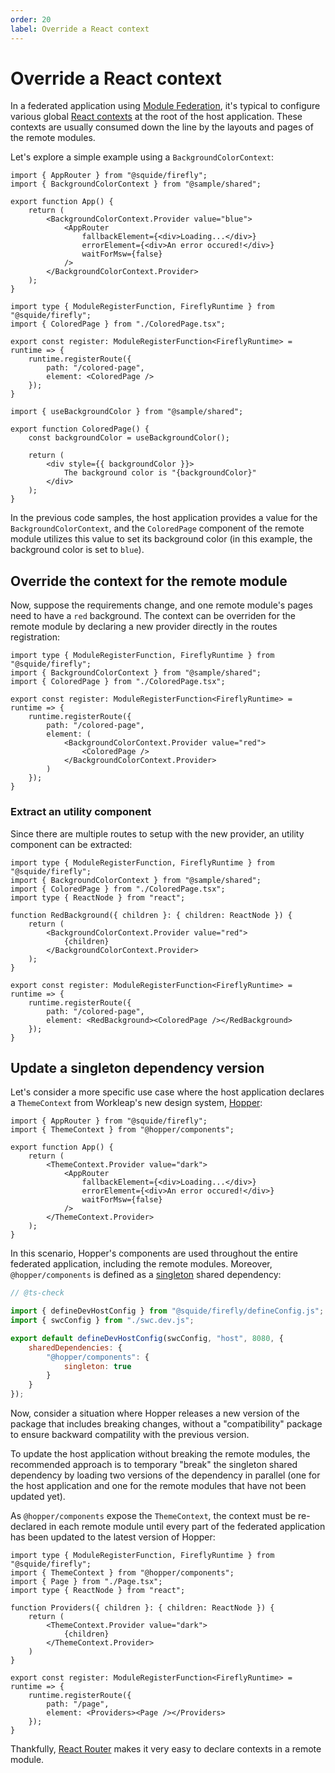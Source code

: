 ```yaml
---
order: 20
label: Override a React context
---
```


# Override a React context

In a federated application using [Module Federation](https://webpack.js.org/concepts/module-federation/), it's typical to configure various global [React contexts](https://legacy.reactjs.org/docs/context.html) at the root of the host application. These contexts are usually consumed down the line by the layouts and pages of the remote modules.

Let's explore a simple example using a `BackgroundColorContext`:

```tsx !#6,12 host/src/App.tsx
import { AppRouter } from "@squide/firefly";
import { BackgroundColorContext } from "@sample/shared";

export function App() {
    return (
        <BackgroundColorContext.Provider value="blue">
            <AppRouter
                fallbackElement={<div>Loading...</div>}
                errorElement={<div>An error occured!</div>}
                waitForMsw={false}
            />
        </BackgroundColorContext.Provider>
    );
}
```

```tsx !#7 remote-module/src/register.tsx
import type { ModuleRegisterFunction, FireflyRuntime } from "@squide/firefly";
import { ColoredPage } from "./ColoredPage.tsx";

export const register: ModuleRegisterFunction<FireflyRuntime> = runtime => {
    runtime.registerRoute({
        path: "/colored-page",
        element: <ColoredPage />
    });
}
```

```tsx !#4 remote-module/src/ColoredPage.tsx
import { useBackgroundColor } from "@sample/shared";

export function ColoredPage() {
    const backgroundColor = useBackgroundColor();

    return (
        <div style={{ backgroundColor }}>
            The background color is "{backgroundColor}"
        </div>
    );
}
```

In the previous code samples, the host application provides a value for the `BackgroundColorContext`, and the `ColoredPage` component of the remote module utilizes this value to set its background color (in this example, the background color is set to `blue`).

## Override the context for the remote module

Now, suppose the requirements change, and one remote module's pages need to have a `red` background. The context can be overriden for the remote module by declaring a new provider directly in the routes registration:

```tsx !#9,11 remote-module/src/register.tsx
import type { ModuleRegisterFunction, FireflyRuntime } from "@squide/firefly";
import { BackgroundColorContext } from "@sample/shared";
import { ColoredPage } from "./ColoredPage.tsx";

export const register: ModuleRegisterFunction<FireflyRuntime> = runtime => {
    runtime.registerRoute({
        path: "/colored-page",
        element: (
            <BackgroundColorContext.Provider value="red">
                <ColoredPage />
            </BackgroundColorContext.Provider>
        )
    });
}
```

### Extract an utility component

Since there are multiple routes to setup with the new provider, an utility component can be extracted:

```tsx !#6-12,17 remote-module/src/register.tsx
import type { ModuleRegisterFunction, FireflyRuntime } from "@squide/firefly";
import { BackgroundColorContext } from "@sample/shared";
import { ColoredPage } from "./ColoredPage.tsx";
import type { ReactNode } from "react";

function RedBackground({ children }: { children: ReactNode }) {
    return (
        <BackgroundColorContext.Provider value="red">
            {children}
        </BackgroundColorContext.Provider>
    );
}

export const register: ModuleRegisterFunction<FireflyRuntime> = runtime => {
    runtime.registerRoute({
        path: "/colored-page",
        element: <RedBackground><ColoredPage /></RedBackground>
    });
}
```

## Update a singleton dependency version

Let's consider a more specific use case where the host application declares a `ThemeContext` from Workleap's new design system, [Hopper](https://hopper.workleap.design/):

```tsx !#6,12 host/src/App.tsx
import { AppRouter } from "@squide/firefly";
import { ThemeContext } from "@hopper/components";

export function App() {
    return (
        <ThemeContext.Provider value="dark">
            <AppRouter
                fallbackElement={<div>Loading...</div>}
                errorElement={<div>An error occured!</div>}
                waitForMsw={false}
            />
        </ThemeContext.Provider>
    );
}
```

In this scenario, Hopper's components are used throughout the entire federated application, including the remote modules. Moreover, `@hopper/components` is defined as a [singleton](https://webpack.js.org/plugins/module-federation-plugin/#singleton) shared dependency:

```js !#8-10 host/webpack.dev.js
// @ts-check

import { defineDevHostConfig } from "@squide/firefly/defineConfig.js";
import { swcConfig } from "./swc.dev.js";

export default defineDevHostConfig(swcConfig, "host", 8080, {
    sharedDependencies: {
        "@hopper/components": {
            singleton: true
        }
    }
});
```

Now, consider a situation where Hopper releases a new version of the package that includes breaking changes, without a "compatibility" package to ensure backward compatility with the previous version.

To update the host application without breaking the remote modules, the recommended approach is to temporary "break" the singleton shared dependency by loading two versions of the dependency in parallel (one for the host application and one for the remote modules that have not been updated yet).

As `@hopper/components` expose the `ThemeContext`, the context must be re-declared in each remote module until every part of the federated application has been updated to the latest version of Hopper:

```tsx !#6-12,17 remote-module/src/register.tsx
import type { ModuleRegisterFunction, FireflyRuntime } from "@squide/firefly";
import { ThemeContext } from "@hopper/components";
import { Page } from "./Page.tsx";
import type { ReactNode } from "react";

function Providers({ children }: { children: ReactNode }) {
    return (
        <ThemeContext.Provider value="dark">
            {children}
        </ThemeContext.Provider>
    )
}

export const register: ModuleRegisterFunction<FireflyRuntime> = runtime => {
    runtime.registerRoute({
        path: "/page",
        element: <Providers><Page /></Providers>
    });
}
```

Thankfully, [React Router](https://reactrouter.com/en/main) makes it very easy to declare contexts in a remote module.
